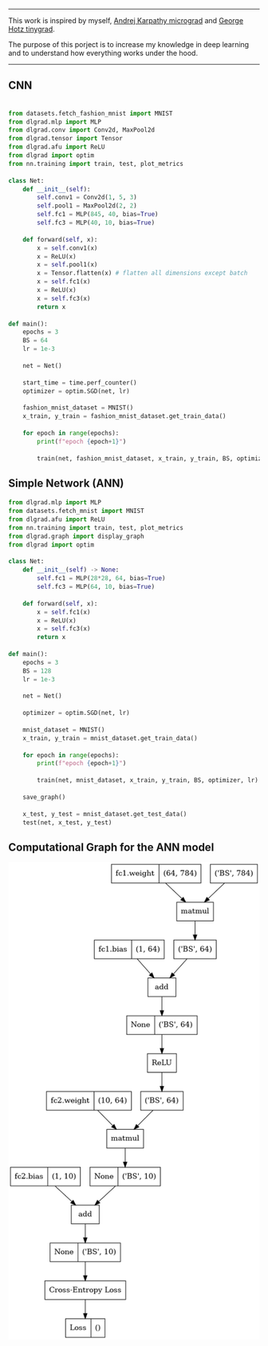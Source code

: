 --------------------------------------------------------------------

This work is inspired by myself, [Andrej Karpathy micrograd](https://github.com/karpathy/micrograd) and [George Hotz tinygrad](https://github.com/geohot/tinygrad).

The purpose of this porject is to increase my knowledge in deep learning and to understand how everything works under the hood.  


--------------------------------------------------------------------
## CNN 
```python

from datasets.fetch_fashion_mnist import MNIST
from dlgrad.mlp import MLP
from dlgrad.conv import Conv2d, MaxPool2d
from dlgrad.tensor import Tensor
from dlgrad.afu import ReLU
from dlgrad import optim
from nn.training import train, test, plot_metrics 

class Net:
    def __init__(self):
        self.conv1 = Conv2d(1, 5, 3)
        self.pool1 = MaxPool2d(2, 2)
        self.fc1 = MLP(845, 40, bias=True)
        self.fc3 = MLP(40, 10, bias=True)

    def forward(self, x):
        x = self.conv1(x)
        x = ReLU(x)
        x = self.pool1(x)
        x = Tensor.flatten(x) # flatten all dimensions except batch
        x = self.fc1(x)
        x = ReLU(x)
        x = self.fc3(x)
        return x

def main():
    epochs = 3 
    BS = 64 
    lr = 1e-3
    
    net = Net()

    start_time = time.perf_counter()
    optimizer = optim.SGD(net, lr)
    
    fashion_mnist_dataset = MNIST()
    x_train, y_train = fashion_mnist_dataset.get_train_data()
    
    for epoch in range(epochs):
        print(f"epoch {epoch+1}")

        train(net, fashion_mnist_dataset, x_train, y_train, BS, optimizer)

```



## Simple Network (ANN)
```python
from dlgrad.mlp import MLP
from datasets.fetch_mnist import MNIST 
from dlgrad.afu import ReLU
from nn.training import train, test, plot_metrics 
from dlgrad.graph import display_graph
from dlgrad import optim

class Net:
    def __init__(self) -> None:
        self.fc1 = MLP(28*28, 64, bias=True)
        self.fc3 = MLP(64, 10, bias=True)

    def forward(self, x):
        x = self.fc1(x)
        x = ReLU(x)
        x = self.fc3(x)
        return x

def main():
    epochs = 3 
    BS = 128
    lr = 1e-3
    
    net = Net()

    optimizer = optim.SGD(net, lr)
    
    mnist_dataset = MNIST()
    x_train, y_train = mnist_dataset.get_train_data()
    
    for epoch in range(epochs):
        print(f"epoch {epoch+1}")

        train(net, mnist_dataset, x_train, y_train, BS, optimizer, lr)

    save_graph()

    x_test, y_test = mnist_dataset.get_test_data()
    test(net, x_test, y_test)
```

## Computational Graph for the ANN model
<p align="center">
  <img src="https://github.com/NavneetKanna/dlgrad/blob/main/Images/graph.png?raw=true">
</p>